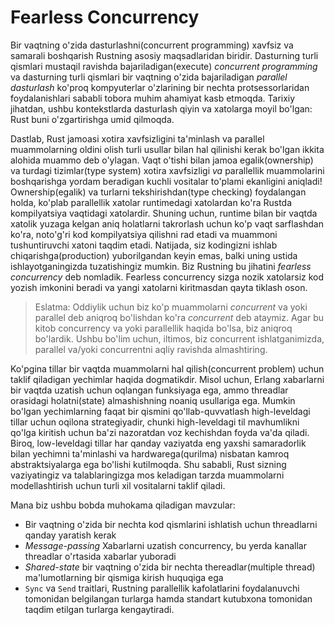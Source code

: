 # Fearless Concurrency

Bir vaqtning o'zida dasturlashni(concurrent programming) xavfsiz va samarali boshqarish Rustning asosiy maqsadlaridan biridir. Dasturning turli qismlari mustaqil ravishda bajariladigan(execute) *concurrent programming* va dasturning turli qismlari bir vaqtning o'zida bajariladigan *parallel dasturlash* ko'proq kompyuterlar o'zlarining bir nechta protsessorlaridan foydalanishlari sababli tobora muhim ahamiyat kasb etmoqda. Tarixiy jihatdan, ushbu kontekstlarda dasturlash qiyin va xatolarga moyil bo'lgan: Rust buni o'zgartirishga umid qilmoqda.

Dastlab, Rust jamoasi xotira xavfsizligini ta'minlash va parallel muammolarning oldini olish turli usullar bilan hal qilinishi kerak bo'lgan ikkita alohida muammo deb o'ylagan. Vaqt o'tishi bilan jamoa egalik(ownership) va turdagi tizimlar(type system) xotira xavfsizligi *va* parallellik muammolarini boshqarishga yordam beradigan kuchli vositalar to'plami ekanligini aniqladi! Ownership(egalik) va turlarni tekshirishdan(type checking) foydalangan holda, ko'plab parallellik xatolar runtimedagi xatolardan ko'ra Rustda kompilyatsiya vaqtidagi xatolardir. Shuning uchun, runtime bilan bir vaqtda xatolik yuzaga kelgan aniq holatlarni takrorlash uchun ko'p vaqt sarflashdan ko'ra, noto'g'ri kod kompilyatsiya qilishni rad etadi va muammoni tushuntiruvchi xatoni taqdim etadi. Natijada, siz kodingizni ishlab chiqarishga(production) yuborilgandan keyin emas, balki uning ustida ishlayotganingizda tuzatishingiz mumkin. Biz Rustning bu jihatini *fearless* *concurrency* deb nomladik. Fearless concurrency sizga nozik xatolarsiz kod yozish imkonini beradi va yangi xatolarni kiritmasdan qayta tiklash oson.

> Eslatma: Oddiylik uchun biz ko'p muammolarni *concurrent* va yoki parallel
> deb aniqroq bo'lishdan ko'ra *concurrent* deb ataymiz.
> Agar bu kitob concurrency va yoki  parallellik haqida bo'lsa, biz aniqroq bo'lardik.
> Ushbu bo'lim uchun, iltimos, biz concurrent ishlatganimizda,
> parallel va/yoki concurrentni aqliy ravishda almashtiring.

Ko'pgina tillar bir vaqtda muammolarni hal qilish(concurrent problem) uchun taklif qiladigan yechimlar haqida dogmatikdir. Misol uchun, Erlang xabarlarni bir vaqtda uzatish uchun oqlangan funksiyaga ega, ammo threadlar orasidagi holatni(state) almashishning noaniq usullariga ega. Mumkin bo'lgan yechimlarning faqat bir qismini qo'llab-quvvatlash high-leveldagi tillar uchun oqilona strategiyadir, chunki high-leveldagi til mavhumlikni qo'lga kiritish uchun ba'zi nazoratdan voz kechishdan foyda va'da qiladi. Biroq, low-leveldagi tillar har qanday vaziyatda eng yaxshi samaradorlik bilan yechimni ta'minlashi va hardwarega(qurilma) nisbatan kamroq abstraktsiyalarga ega bo'lishi kutilmoqda. Shu sababli, Rust sizning vaziyatingiz va talablaringizga mos keladigan tarzda muammolarni modellashtirish uchun turli xil vositalarni taklif qiladi.

Mana biz ushbu bobda muhokama qiladigan mavzular:

* Bir vaqtning o'zida bir nechta kod qismlarini ishlatish uchun threadlarni qanday yaratish kerak
* *Message-passing* Xabarlarni uzatish concurrency, bu yerda kanallar threadlar o'rtasida xabarlar yuboradi
* *Shared-state* bir vaqtning o'zida bir nechta thereadlar(multiple thread) ma'lumotlarning bir qismiga kirish huquqiga ega
* `Sync` va `Send` traitlari, Rustning parallellik kafolatlarini foydalanuvchi tomonidan belgilangan turlarga hamda standart kutubxona tomonidan taqdim etilgan turlarga kengaytiradi.
